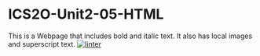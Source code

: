 # ICS2O-Unit2-05-HTML
This is a Webpage that includes bold and italic text. It also has local images and superscript text.
[![linter](https://github.com/JadonXia/ICS2O-Unit2-05-HTML/workflows/linter/badge.svg)](https://github.com/marketplace/actions/super-linter)
